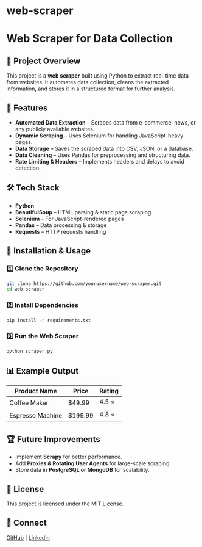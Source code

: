 ﻿# web-scraper
# Web Scraper for Data Collection

## 📌 Project Overview
This project is a **web scraper** built using Python to extract real-time data from websites. It automates data collection, cleans the extracted information, and stores it in a structured format for further analysis.

## 🚀 Features
- **Automated Data Extraction** – Scrapes data from e-commerce, news, or any publicly available websites.
- **Dynamic Scraping** – Uses Selenium for handling JavaScript-heavy pages.
- **Data Storage** – Saves the scraped data into CSV, JSON, or a database.
- **Data Cleaning** – Uses Pandas for preprocessing and structuring data.
- **Rate Limiting & Headers** – Implements headers and delays to avoid detection.

## 🛠️ Tech Stack
- **Python**
- **BeautifulSoup** – HTML parsing & static page scraping
- **Selenium** – For JavaScript-rendered pages
- **Pandas** – Data processing & storage
- **Requests** – HTTP requests handling

## 📂 Installation & Usage
### **1️⃣ Clone the Repository**
```bash
git clone https://github.com/yourusername/web-scraper.git
cd web-scraper
```

### **2️⃣ Install Dependencies**
```bash
pip install -r requirements.txt
```

### **3️⃣ Run the Web Scraper**
```bash
python scraper.py
```

## 📊 Example Output
| Product Name | Price | Rating |
|-------------|-------|--------|
| Coffee Maker | $49.99 | 4.5 ⭐ |
| Espresso Machine | $199.99 | 4.8 ⭐ |

## 🏆 Future Improvements
- Implement **Scrapy** for better performance.
- Add **Proxies & Rotating User Agents** for large-scale scraping.
- Store data in **PostgreSQL or MongoDB** for scalability.

## 📜 License
This project is licensed under the MIT License.

## 🔗 Connect
[GitHub](https://github.com/githubber197) | [LinkedIn]([(https://www.linkedin.com/in/rajeev-dandamudi-740952290))

